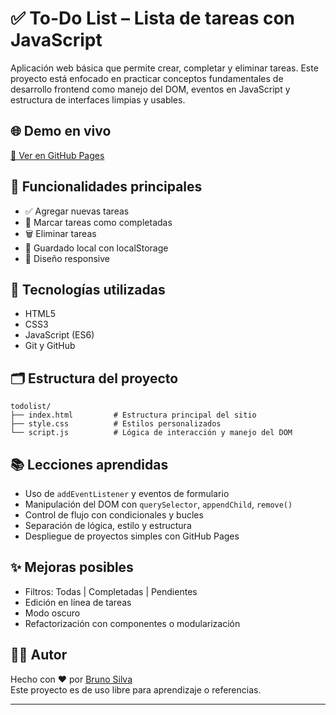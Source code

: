 # ✅ To-Do List – Lista de tareas con JavaScript

Aplicación web básica que permite crear, completar y eliminar tareas. Este proyecto está enfocado en practicar conceptos fundamentales de desarrollo frontend como manejo del DOM, eventos en JavaScript y estructura de interfaces limpias y usables.

## 🌐 Demo en vivo
[🔗 Ver en GitHub Pages](https://brunos1lva.github.io/TODOLIST/)

## 🚀 Funcionalidades principales

- ✅ Agregar nuevas tareas
- 🔁 Marcar tareas como completadas
- 🗑️ Eliminar tareas
- 💾 Guardado local con localStorage 
- 📱 Diseño responsive

## 🧠 Tecnologías utilizadas

- HTML5
- CSS3
- JavaScript (ES6)
- Git y GitHub

## 🗂️ Estructura del proyecto

```plaintext
todolist/
├── index.html         # Estructura principal del sitio
├── style.css          # Estilos personalizados
└── script.js          # Lógica de interacción y manejo del DOM
```
## 📚 Lecciones aprendidas

- Uso de `addEventListener` y eventos de formulario
- Manipulación del DOM con `querySelector`, `appendChild`, `remove()`
- Control de flujo con condicionales y bucles
- Separación de lógica, estilo y estructura
- Despliegue de proyectos simples con GitHub Pages

## ✨ Mejoras posibles

- Filtros: Todas | Completadas | Pendientes
- Edición en línea de tareas
- Modo oscuro
- Refactorización con componentes o modularización

## 👨‍💻 Autor

Hecho con ❤️ por [Bruno Silva](https://github.com/BrunoS1lva)  
Este proyecto es de uso libre para aprendizaje o referencias.

---

